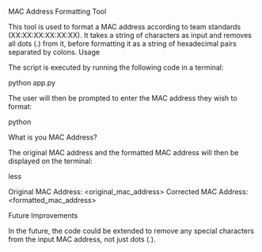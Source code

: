 MAC Address Formatting Tool

This tool is used to format a MAC address according to team standards (XX:XX:XX:XX:XX:XX). It takes a string of characters as input and removes all dots (.) from it, before formatting it as a string of hexadecimal pairs separated by colons.
Usage

The script is executed by running the following code in a terminal:

python app.py

The user will then be prompted to enter the MAC address they wish to format:

python

What is you MAC Address? 

The original MAC address and the formatted MAC address will then be displayed on the terminal:

less

Original MAC Address: <original_mac_address>
Corrected MAC Address: <formatted_mac_address>

Future Improvements

In the future, the code could be extended to remove any special characters from the input MAC address, not just dots (.).
